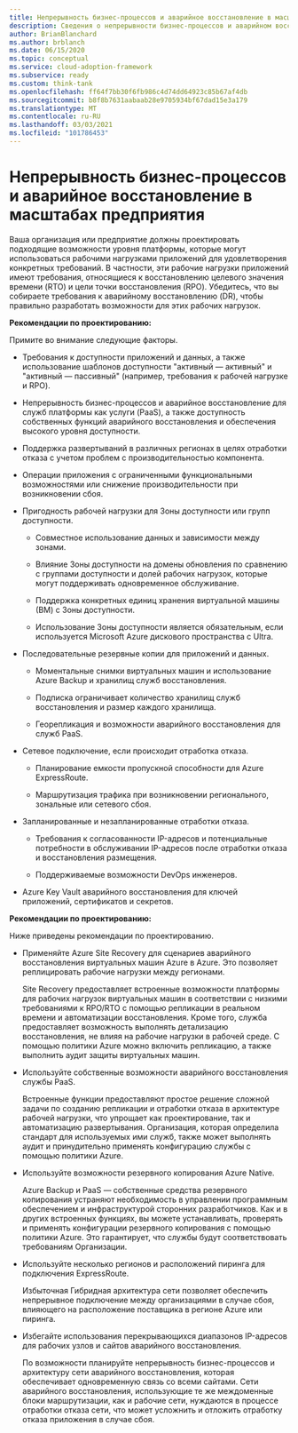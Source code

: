 ```yaml
---
title: Непрерывность бизнес-процессов и аварийное восстановление в масштабах предприятия
description: Сведения о непрерывности бизнес-процессов и аварийном восстановлении в рамках инфраструктуры внедрения Microsoft Cloud для Azure.
author: BrianBlanchard
ms.author: brblanch
ms.date: 06/15/2020
ms.topic: conceptual
ms.service: cloud-adoption-framework
ms.subservice: ready
ms.custom: think-tank
ms.openlocfilehash: ff64f7bb30f6fb986c4d74dd64923c85b67af4db
ms.sourcegitcommit: b8f8b7631aabaab28e9705934bf67dad15e3a179
ms.translationtype: MT
ms.contentlocale: ru-RU
ms.lasthandoff: 03/03/2021
ms.locfileid: "101786453"
---
```

# <a name="enterprise-scale-business-continuity-and-disaster-recovery"></a>Непрерывность бизнес-процессов и аварийное восстановление в масштабах предприятия

Ваша организация или предприятие должны проектировать подходящие возможности уровня платформы, которые могут использоваться рабочими нагрузками приложений для удовлетворения конкретных требований. В частности, эти рабочие нагрузки приложений имеют требования, относящиеся к восстановлению целевого значения времени (RTO) и цели точки восстановления (RPO). Убедитесь, что вы собираете требования к аварийному восстановлению (DR), чтобы правильно разработать возможности для этих рабочих нагрузок.

**Рекомендации по проектированию:**

Примите во внимание следующие факторы.

- Требования к доступности приложений и данных, а также использование шаблонов доступности "активный — активный" и "активный — пассивный" (например, требования к рабочей нагрузке и RPO).

- Непрерывность бизнес-процессов и аварийное восстановление для служб платформы как услуги (PaaS), а также доступность собственных функций аварийного восстановления и обеспечения высокого уровня доступности.

- Поддержка развертываний в различных регионах в целях отработки отказа с учетом проблем с производительностью компонента.

- Операции приложения с ограниченными функциональными возможностями или снижение производительности при возникновении сбоя.

- Пригодность рабочей нагрузки для Зоны доступности или групп доступности.

  - Совместное использование данных и зависимости между зонами.

  - Влияние Зоны доступности на домены обновления по сравнению с группами доступности и долей рабочих нагрузок, которые могут поддерживать одновременное обслуживание.

  - Поддержка конкретных единиц хранения виртуальной машины (ВМ) с Зоны доступности.

  - Использование Зоны доступности является обязательным, если используется Microsoft Azure дискового пространства с Ultra.

- Последовательные резервные копии для приложений и данных.

  - Моментальные снимки виртуальных машин и использование Azure Backup и хранилищ служб восстановления.

  - Подписка ограничивает количество хранилищ служб восстановления и размер каждого хранилища.

  - Георепликация и возможности аварийного восстановления для служб PaaS.

- Сетевое подключение, если происходит отработка отказа.

  - Планирование емкости пропускной способности для Azure ExpressRoute.

  - Маршрутизация трафика при возникновении регионального, зональные или сетевого сбоя.

- Запланированные и незапланированные отработки отказа.

  - Требования к согласованности IP-адресов и потенциальные потребности в обслуживании IP-адресов после отработки отказа и восстановления размещения.

  - Поддерживаемые возможности DevOps инженеров.

- Azure Key Vault аварийного восстановления для ключей приложений, сертификатов и секретов.

**Рекомендации по проектированию:**

Ниже приведены рекомендации по проектированию.

- Применяйте Azure Site Recovery для сценариев аварийного восстановления виртуальных машин Azure в Azure. Это позволяет реплицировать рабочие нагрузки между регионами.

  Site Recovery предоставляет встроенные возможности платформы для рабочих нагрузок виртуальных машин в соответствии с низкими требованиями к RPO/RTO с помощью репликации в реальном времени и автоматизации восстановления. Кроме того, служба предоставляет возможность выполнять детализацию восстановления, не влияя на рабочие нагрузки в рабочей среде. С помощью политики Azure можно включить репликацию, а также выполнить аудит защиты виртуальных машин.

- Используйте собственные возможности аварийного восстановления службы PaaS.

  Встроенные функции предоставляют простое решение сложной задачи по созданию репликации и отработки отказа в архитектуре рабочей нагрузки, что упрощает как проектирование, так и автоматизацию развертывания. Организация, которая определила стандарт для используемых ими служб, также может выполнять аудит и принудительно применять конфигурацию службы с помощью политики Azure.

- Используйте возможности резервного копирования Azure Native.

  Azure Backup и PaaS — собственные средства резервного копирования устраняют необходимость в управлении программным обеспечением и инфраструктурой сторонних разработчиков. Как и в других встроенных функциях, вы можете устанавливать, проверять и применять конфигурации резервного копирования с помощью политики Azure. Это гарантирует, что службы будут соответствовать требованиям Организации.

- Используйте несколько регионов и расположений пиринга для подключения ExpressRoute.

  Избыточная Гибридная архитектура сети позволяет обеспечить непрерывное подключение между организациями в случае сбоя, влияющего на расположение поставщика в регионе Azure или пиринга.

- Избегайте использования перекрывающихся диапазонов IP-адресов для рабочих узлов и сайтов аварийного восстановления.

  По возможности планируйте непрерывность бизнес-процессов и архитектуру сети аварийного восстановления, которая обеспечивает одновременную связь со всеми сайтами. Сети аварийного восстановления, использующие те же междоменные блоки маршрутизации, как и рабочие сети, нуждаются в процессе отработки отказа сети, что может усложнить и отложить отработку отказа приложения в случае сбоя.
